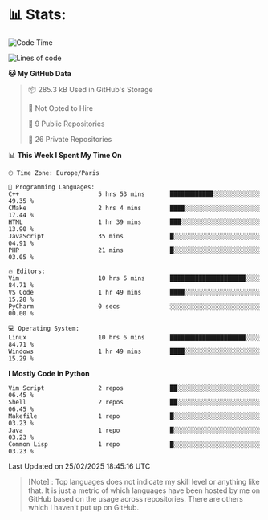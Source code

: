 

<h1>📊 Stats:</h1>

<!--START_SECTION:waka-->
![Code Time](http://img.shields.io/badge/Code%20Time-763%20hrs%2059%20mins-blue)

![Lines of code](https://img.shields.io/badge/From%20Hello%20World%20I%27ve%20Written-6.5%20million%20lines%20of%20code-blue)

**🐱 My GitHub Data** 

> 📦 285.3 kB Used in GitHub's Storage 
 > 
> 🚫 Not Opted to Hire
 > 
> 📜 9 Public Repositories 
 > 
> 🔑 26 Private Repositories 
 > 
📊 **This Week I Spent My Time On** 

```text
🕑︎ Time Zone: Europe/Paris

💬 Programming Languages: 
C++                      5 hrs 53 mins       ████████████░░░░░░░░░░░░░   49.35 % 
CMake                    2 hrs 4 mins        ████░░░░░░░░░░░░░░░░░░░░░   17.44 % 
HTML                     1 hr 39 mins        ███░░░░░░░░░░░░░░░░░░░░░░   13.90 % 
JavaScript               35 mins             █░░░░░░░░░░░░░░░░░░░░░░░░   04.91 % 
PHP                      21 mins             █░░░░░░░░░░░░░░░░░░░░░░░░   03.05 % 

🔥 Editors: 
Vim                      10 hrs 6 mins       █████████████████████░░░░   84.71 % 
VS Code                  1 hr 49 mins        ████░░░░░░░░░░░░░░░░░░░░░   15.28 % 
PyCharm                  0 secs              ░░░░░░░░░░░░░░░░░░░░░░░░░   00.00 % 

💻 Operating System: 
Linux                    10 hrs 6 mins       █████████████████████░░░░   84.71 % 
Windows                  1 hr 49 mins        ████░░░░░░░░░░░░░░░░░░░░░   15.29 % 
```

**I Mostly Code in Python** 

```text
Vim Script               2 repos             ██░░░░░░░░░░░░░░░░░░░░░░░   06.45 % 
Shell                    2 repos             ██░░░░░░░░░░░░░░░░░░░░░░░   06.45 % 
Makefile                 1 repo              █░░░░░░░░░░░░░░░░░░░░░░░░   03.23 % 
Java                     1 repo              █░░░░░░░░░░░░░░░░░░░░░░░░   03.23 % 
Common Lisp              1 repo              █░░░░░░░░░░░░░░░░░░░░░░░░   03.23 % 
```




 Last Updated on 25/02/2025 18:45:16 UTC
<!--END_SECTION:waka-->

 > [Note] : Top languages does not indicate my skill level or anything like that. It is just a metric of which languages have been hosted by me on GitHub based on the usage across repositories. There are others which I haven't put up on GitHub.</span>
